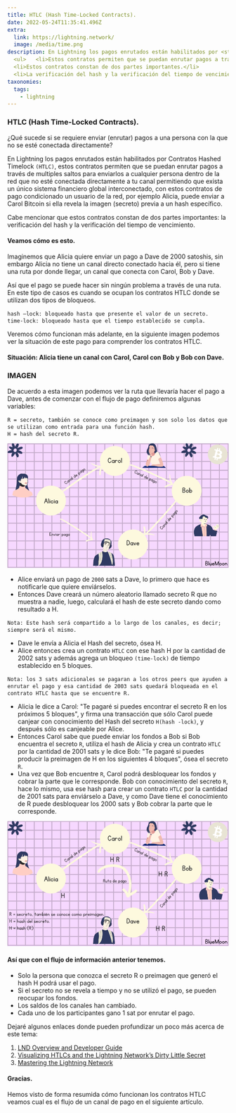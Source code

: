```yaml
---
title: HTLC (Hash Time-Locked Contracts). 
date: 2022-05-24T11:35:41.496Z
extra:
  link: https://lightning.network/ 
  image: /media/time.png
description: En Lightning los pagos enrutados están habilitados por <strong>(HTLC).</strong> 
  <ul>   <li>Estos contratos permiten que se puedan enrutar pagos a través de multiples saltos.</li>
  <li>Estos contratos constan de dos partes importantes.</li> 
  <li>La verificación del hash y la verificación del tiempo de vencimiento.</li></ul>
taxonomies:
  tags:
    - lightning 
---
```

### HTLC (Hash Time-Locked Contracts). 

¿Qué sucede si se requiere enviar (enrutar) pagos a una persona con la que no se esté conectada directamente?

En Lightning los pagos enrutados están habilitados por Contratos Hashed Timelock `(HTLC)`, estos contratos permiten que se puedan enrutar pagos a través de multiples saltos para enviarlos a cualquier persona dentro de la red que no esté conectada directamente a tu canal permitiendo que exista un único sistema financiero global interconectado, con estos contratos de pago condicionado un usuario de la red, por ejemplo Alicia, puede enviar a Carol Bitcoin si ella revela la imagen (secreto) previa a un hash específico.

Cabe mencionar que estos contratos constan de dos partes importantes: la verificación del hash y la verificación del tiempo de vencimiento.

#### Veamos cómo es esto.

Imaginemos que Alicia quiere enviar un pago a Dave de 2000 satoshis, sin embargo Alicia no tiene un canal directo conectado hacia él, pero si tiene una ruta por donde llegar, un canal que conecta con Carol, Bob y Dave.

Así que el pago se puede hacer sin ningún problema a través de una ruta. En este tipo de casos es cuando se ocupan los contratos HTLC donde se utilizan dos tipos de bloqueos.

```
hash –lock: bloqueado hasta que presente el valor de un secreto.
time-lock: bloqueado hasta que el tiempo establecido se cumpla.
```

Veremos cómo funcionan más adelante, en la siguiente imagen podemos ver la situación de este pago para comprender los contratos HTLC.

#### Situación: Alicia tiene un canal con Carol, Carol con Bob y Bob con Dave.


### IMAGEN

De acuerdo a esta imagen podemos ver la ruta que llevaría hacer el pago a Dave, antes de comenzar con el flujo de pago definiremos algunas variables:

```
R = secreto, también se conoce como preimagen y son solo los datos que se utilizan como entrada para una función hash.
H = hash del secreto R.
```
![Financiación](/static/media/financiacion.png)

* Alice enviará un pago de `2000` sats a Dave, lo primero que hace es notificarle que quiere enviárselos.
* Entonces Dave creará un número aleatorio llamado secreto R que no muestra a nadie, luego, calculará el hash de este secreto dando como resultado a H.

```
Nota: Este hash será compartido a lo largo de los canales, es decir; siempre será el mismo.
```
* Dave le envía a Alicia el Hash del secreto, ósea H.
* Alice entonces crea un contrato `HTLC` con ese hash H por la cantidad de 2002 sats y además agrega un bloqueo `(time-lock)` de tiempo establecido en 5 bloques.

```
Nota: los 3 sats adicionales se pagaran a los otros peers que ayuden a enrutar el pago y esa cantidad de 2003 sats quedará bloqueada en el contrato HTLC hasta que se encuentre R.
```
* Alicia le dice a Carol: "Te pagaré si puedes encontrar el secreto R en los próximos 5 bloques", y firma una transacción que sólo Carol puede canjear con conocimiento del Hash del secreto `H(hash -lock)`, y después sólo es canjeable por Alice.
* Entonces Carol sabe que puede enviar los fondos a Bob si Bob encuentra el secreto `R`, utiliza el hash de Alicia y crea un contrato `HTLC` por la cantidad de 2001 sats y le dice Bob: "Te pagaré si puedes producir la preimagen de H en los siguientes 4 bloques", ósea el secreto `R`.
* Una vez que Bob encuentre `R`, Carol podrá desbloquear los fondos y cobrar la parte que le corresponde. Bob con conocimiento del secreto `R`, hace lo mismo, usa ese hash para crear un contrato `HTLC` por la cantidad de 2001 sats para enviárselo a Dave, y como Dave tiene el conocimiento de R puede desbloquear los 2000 sats y Bob cobrar la parte que le corresponde. 

![Financiación](/static/media/flujo-pago.png)

#### Así que con el flujo de información anterior tenemos.

* Solo la persona que conozca el secreto R o preimagen que generó el hash H podrá usar el pago.
* Si el secreto no se revela a tiempo y no se utilizó el pago, se pueden reocupar los fondos.
* Los saldos de los canales han cambiado.
* Cada uno de los participantes gano 1 sat por enrutar el pago.

Dejaré algunos enlaces donde pueden profundizar un poco más acerca de este tema:

1. [LND Overview and Developer Guide](https://dev.lightning.community/overview/)
2. [Visualizing HTLCs and the Lightning Network’s Dirty Little Secret](https://medium.com/@peter_r/visualizing-htlcs-and-the-lightning-networks-dirty-little-secret-cb9b5773a0) 
3. [Mastering the Lightning Network](https://github.com/lnbook/lnbook)

#### Gracias.

Hemos visto de forma resumida cómo funcionan los contratos HTLC veamos cual es el flujo de un canal de pago en el siguiente artículo. 

